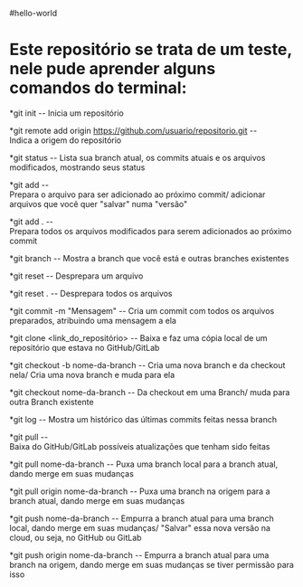 #hello-world

<h1>Este repositório se trata de um teste, nele pude aprender alguns comandos do terminal:</h1>

*git init --
Inicia um repositório

*git remote add origin https://github.com/usuario/repositorio.git --	
Indica a origem do repositório

*git status --
Lista sua branch atual, os commits atuais e os arquivos modificados, mostrando seus status

*git add <arquivo> --	
Prepara o arquivo para ser adicionado ao próximo commit/ adicionar arquivos que você quer "salvar" numa "versão"

*git add . --	
Prepara todos os arquivos modificados para serem adicionados ao próximo commit

*git branch	--
Mostra a branch que você está e outras branches existentes

*git reset <arquivo>	 --
Desprepara um arquivo

*git reset .	--
Desprepara todos os arquivos

*git commit -m "Mensagem" --
Cria um commit com todos os arquivos preparados, atribuindo uma mensagem a ela

*git clone <link_do_repositório>	 --
Baixa e faz uma cópia local de um repositório que estava no GitHub/GitLab

*git checkout -b nome-da-branch	--
Cria uma nova branch e da checkout nela/ Cria uma nova branch e muda para ela

*git checkout nome-da-branch	--
Da checkout em uma Branch/ muda para outra Branch existente

*git log	--
Mostra um histórico das últimas commits feitas nessa branch

*git pull --	
Baixa do GitHub/GitLab possíveis atualizações que tenham sido feitas

*git pull nome-da-branch	--
Puxa uma branch local para a branch atual, dando merge em suas mudanças

*git pull origin nome-da-branch --
Puxa uma branch na origem para a branch atual, dando merge em suas mudanças

*git push nome-da-branch	--
Empurra a branch atual para uma branch local, dando merge em suas mudanças/ "Salvar" essa nova versão na cloud, ou seja, no GitHub ou GitLab

*git push origin nome-da-branch	--
Empurra a branch atual para uma branch na origem, dando merge em suas mudanças se tiver permissão para isso 


